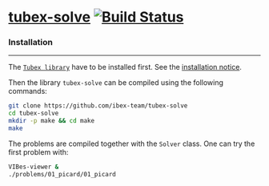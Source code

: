 # [tubex-solve](http://simon-rohou.fr/research/tubex-lib) [![Build Status](https://travis-ci.org/ibex-team/tubex-solve.svg)](https://travis-ci.org/ibex-team/tubex-solve)


### Installation
--------------------------------------

The [`Tubex library`](https://github.com/SimonRohou/tubex-lib) have to be installed first. See the [installation notice](http://simon-rohou.fr/research/tubex-lib/02_installation/index.html).

Then the library `tubex-solve` can be compiled using the following commands:
```bash
git clone https://github.com/ibex-team/tubex-solve
cd tubex-solve
mkdir -p make && cd make
make
```

The problems are compiled together with the `Solver` class.
One can try the first problem with:
```bash
VIBes-viewer &
./problems/01_picard/01_picard
```